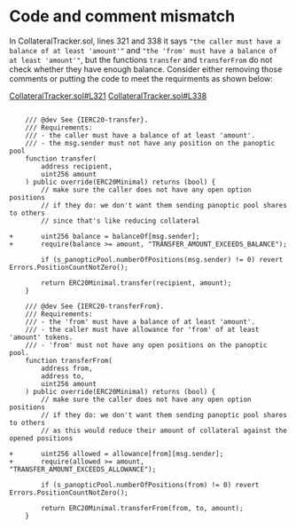 # Code and comment mismatch

In CollateralTracker.sol, lines 321 and 338 it says `"the caller must have a balance of at least 'amount'"` and `"the 'from' must have a balance of at least 'amount'"`, but the functions `transfer` and `transferFrom` do not check whether they have enough balance. Consider either removing those comments or putting the code to meet the requirments as shown below:

[CollateralTracker.sol#L321](https://github.com/code-423n4/2024-04-panoptic/blob/833312ebd600665b577fbd9c03ffa0daf250ed24/contracts/CollateralTracker.sol#L321C1-L321C63)
[CollateralTracker.sol#L338](https://github.com/code-423n4/2024-04-panoptic/blob/833312ebd600665b577fbd9c03ffa0daf250ed24/contracts/CollateralTracker.sol#L338C1-L338C63)

```solidity

    /// @dev See {IERC20-transfer}.
    /// Requirements:
    /// - the caller must have a balance of at least 'amount'.
    /// - the msg.sender must not have any position on the panoptic pool
    function transfer(
        address recipient,
        uint256 amount
    ) public override(ERC20Minimal) returns (bool) {
        // make sure the caller does not have any open option positions
        // if they do: we don't want them sending panoptic pool shares to others
        // since that's like reducing collateral

+       uint256 balance = balanceOf[msg.sender];
+       require(balance >= amount, "TRANSFER_AMOUNT_EXCEEDS_BALANCE");

        if (s_panopticPool.numberOfPositions(msg.sender) != 0) revert Errors.PositionCountNotZero();

        return ERC20Minimal.transfer(recipient, amount);
    }

    /// @dev See {IERC20-transferFrom}.
    /// Requirements:
    /// - the 'from' must have a balance of at least 'amount'.
    /// - the caller must have allowance for 'from' of at least 'amount' tokens.
    /// - 'from' must not have any open positions on the panoptic pool.
    function transferFrom(
        address from,
        address to,
        uint256 amount
    ) public override(ERC20Minimal) returns (bool) {
        // make sure the caller does not have any open option positions
        // if they do: we don't want them sending panoptic pool shares to others
        // as this would reduce their amount of collateral against the opened positions

+       uint256 allowed = allowance[from][msg.sender];
+       require(allowed >= amount, "TRANSFER_AMOUNT_EXCEEDS_ALLOWANCE");

        if (s_panopticPool.numberOfPositions(from) != 0) revert Errors.PositionCountNotZero();

        return ERC20Minimal.transferFrom(from, to, amount);
    }
```